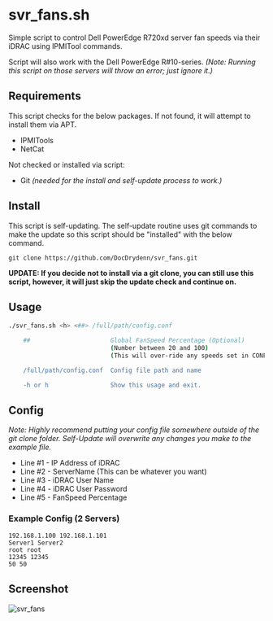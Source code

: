 # svr_fans.sh

Simple script to control Dell PowerEdge R720xd server fan speeds via their iDRAC using IPMITool commands.

Script will also work with the Dell PowerEdge R#10-series. *(Note: Running this script on those servers will throw an error; just ignore it.)*

## Requirements

This script checks for the below packages. If not found, it will attempt to install them via APT.

- IPMITools
- NetCat

Not checked or installed via script:

- Git *(needed for the install and self-update process to work.)*

## Install

This script is self-updating. The self-update routine uses git commands to make the update so this script should be "installed" with the below command.

`git clone https://github.com/DocDrydenn/svr_fans.git`

**UPDATE: If you decide not to install via a git clone, you can still use this script, however, it will just skip the update check and continue on.**

## Usage

```bash
./svr_fans.sh <h> <##> /full/path/config.conf

    ##                      Global FanSpeed Percentage (Optional)
                            (Number between 20 and 100)
                            (This will over-ride any speeds set in CONF)'

    /full/path/config.conf  Config file path and name

    -h or h                 Show this usage and exit.
```

## Config

 *Note: Highly recommend putting your config file somewhere outside of the git clone folder. Self-Update will overwrite any changes you make to the example file.*
  
- Line #1 - IP Address of iDRAC
- Line #2 - ServerName (This can be whatever you want)
- Line #3 - iDRAC User Name
- Line #4 - iDRAC User Password
- Line #5 - FanSpeed Percentage
  
### Example Config (2 Servers)

```CONF
192.168.1.100 192.168.1.101
Server1 Server2
root root
12345 12345
50 50
```

## Screenshot

![svr_fans](https://user-images.githubusercontent.com/48564375/150647817-9b99cb2d-cdda-42ee-96a7-36352ef674cd.png)
